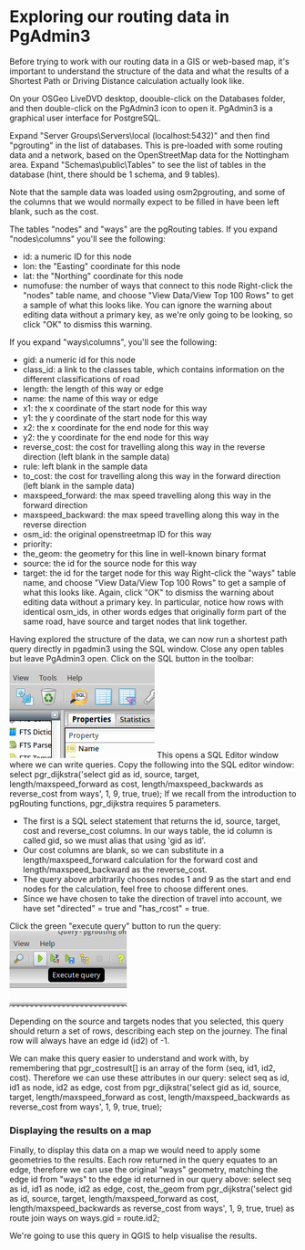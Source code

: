 # Exploring our routing data in PgAdmin3

Before trying to work with our routing data in a GIS or web-based map, it's important to understand the structure of the data and what the results of a Shortest Path or Driving Distance calculation actually look like.

On your OSGeo LiveDVD desktop, doouble-click on the Databases folder, and then double-click on the PgAdmin3 icon to open it. PgAdmin3 is a graphical user interface for PostgreSQL.

Expand "Server Groups\Servers\local (localhost:5432)" and then find "pgrouting" in the list of databases. This is pre-loaded with some routing data and a network, based on the OpenStreetMap data for the Nottingham area. Expand "Schemas\public\Tables" to see the list of tables in the database (hint, there should be 1 schema, and 9 tables).

Note that the sample data was loaded using osm2pgrouting, and some of the columns that we would normally expect to be filled in have been left blank, such as the cost. 

The tables "nodes" and "ways" are the pgRouting tables. If you expand "nodes\columns" you'll see the following:
 * id: a numeric ID for this node
 * lon: the "Easting" coordinate for this node
 * lat: the "Northing" coordinate for this node
 * numofuse: the number of ways that connect to this node
Right-click the "nodes" table name, and choose "View Data/View Top 100 Rows" to get a sample of what this looks like. You can ignore the warning about editing data without a primary key, as we're only going to be looking, so click "OK" to dismiss this warning.

If you expand "ways\columns", you'll see the following:
 * gid: a numeric id for this node
 * class_id: a link to the classes table, which contains information on the different classifications of road
 * length: the length of this way or edge
 * name: the name of this way or edge
 * x1: the x coordinate of the start node for this way
 * y1: the y coordinate of the start node for this way
 * x2: the x coordinate for the end node for this way
 * y2: the y coordinate for the end node for this way
 * reverse_cost: the cost for travelling along this way in the reverse direction (left blank in the sample data)
 * rule: left blank in the sample data
 * to_cost: the cost for travelling along this way in the forward direction (left blank in the sample data)
 * maxspeed_forward: the max speed travelling along this way in the forward direction
 * maxspeed_backward: the max speed travelling along this way in the reverse direction
 * osm_id: the original openstreetmap ID for this way
 * priority: 
 * the_geom: the geometry for this line in well-known binary format
 * source: the id for the source node for this way
 * target: the id for the target node for this way
 Right-click the "ways" table name, and choose "View Data/View Top 100 Rows" to get a sample of what this looks like. Again, click "OK" to dismiss the warning about editing data without a primary key. In particular, notice how rows with identical osm_ids, in other words edges that originally form part of the same road, have source and target nodes that link together.

 Having explored the structure of the data, we can now run a shortest path query directly in pgadmin3 using the SQL window. Close any open tables but leave PgAdmin3 open. Click on the SQL button in the toolbar:
 ![SQL](../images//sql_button.png)
 This opens a SQL Editor window where we can write queries. Copy the following into the SQL editor window:
    select pgr_dijkstra('select gid as id, source, target, length/maxspeed_forward as cost, length/maxspeed_backwards as reverse_cost from ways', 1, 9, true, true);
If we recall from the introduction to pgRouting functions, pgr_dijkstra requires 5 parameters. 
 * The first is a SQL select statement that returns the id, source, target, cost and reverse_cost columns. In our ways table, the id column is called gid, so we must alias that using 'gid as id'. 
 * Our cost columns are blank, so we can substitute in a length/maxspeed_forward calculation for the forward cost and length/maxspeed_backward as the reverse_cost.
 * The query above arbitrarily chooses nodes 1 and 9 as the start and end nodes for the calculation, feel free to choose different ones.
 * Since we have chosen to take the direction of travel into account, we have set "directed" = true and "has_rcost" = true.

Click the green "execute query" button to run the query:
![Execute query](../images/execute_query.png)

Depending on the source and targets nodes that you selected, this query should return a set of rows, describing each step on the journey. The final row will always have an edge id (id2) of -1.

We can make this query easier to understand and work with, by remembering that pgr_costresult[] is an array of the form (seq, id1, id2, cost). Therefore we can use these attributes in our query:
    select seq as id, id1 as node, id2 as edge, cost from pgr_dijkstra('select gid as id, source, target, length/maxspeed_forward as cost, length/maxspeed_backwards as reverse_cost from ways', 1, 9, true, true);

### Displaying the results on a map

Finally, to display this data on a map we would need to apply some geometries to the results. Each row returned in the query equates to an edge, therefore we can use the original "ways" geometry, matching the edge id from "ways" to the edge id returned in our query above:
    select seq as id, id1 as node, id2 as edge, cost, the_geom from pgr_dijkstra('select gid as id, source, target, length/maxspeed_forward as cost, length/maxspeed_backwards as reverse_cost from ways', 1, 9, true, true) as route join ways on ways.gid = route.id2;

We're going to use this query in QGIS to help visualise the results.
